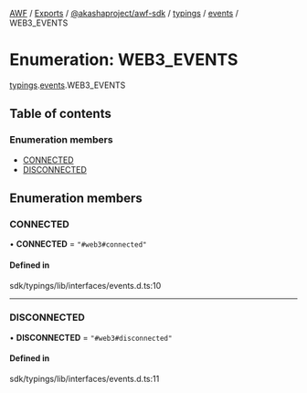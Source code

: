 [AWF](../README.md) / [Exports](../modules.md) / [@akashaproject/awf-sdk](../modules/_akashaproject_awf_sdk.md) / [typings](../modules/_akashaproject_awf_sdk.typings.md) / [events](../modules/_akashaproject_awf_sdk.typings.events.md) / WEB3_EVENTS

# Enumeration: WEB3\_EVENTS

[typings](../modules/_akashaproject_awf_sdk.typings.md).[events](../modules/_akashaproject_awf_sdk.typings.events.md).WEB3_EVENTS

## Table of contents

### Enumeration members

- [CONNECTED](_akashaproject_awf_sdk.typings.events.WEB3_EVENTS.md#connected)
- [DISCONNECTED](_akashaproject_awf_sdk.typings.events.WEB3_EVENTS.md#disconnected)

## Enumeration members

### CONNECTED

• **CONNECTED** = `"#web3#connected"`

#### Defined in

sdk/typings/lib/interfaces/events.d.ts:10

___

### DISCONNECTED

• **DISCONNECTED** = `"#web3#disconnected"`

#### Defined in

sdk/typings/lib/interfaces/events.d.ts:11

